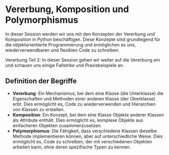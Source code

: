 # Vererbung, Komposition und Polymorphismus

In dieser Session werden wir uns mit den Konzepten der Vererbung und Komposition in Python beschäftigen. Diese Konzepte sind grundlegend für die objektorientierte Programmierung und ermöglichen es uns, wiederverwendbaren und flexiblen Code zu schreiben.

Vererbung Teil 2:
In dieser Session gehen wir weiter auf die Vererbung ein und schauen uns einige Fallstrike und Praxisbeispiele an.

## Definition der Begriffe
- **Vererbung**: Ein Mechanismus, bei dem eine Klasse (die Unterklasse) die Eigenschaften und Methoden einer anderen Klasse (der Oberklasse) erbt. Dies ermöglicht es, Code zu wiederverwenden und Hierarchien von Klassen zu erstellen.
- **Komposition**: Ein Konzept, bei dem eine Klasse Objekte anderer Klassen als Attribute enthält. Dies ermöglicht es, komplexe Objekte aus einfacheren Objekten zusammenzusetzen.
- **Polymorphismus**: Die Fähigkeit, dass verschiedene Klassen dieselbe Methode implementieren können, aber auf unterschiedliche Weise. Dies ermöglicht es, Code zu schreiben, der mit verschiedenen Objekten arbeiten kann, ohne deren spezifische Typen zu kennen.

